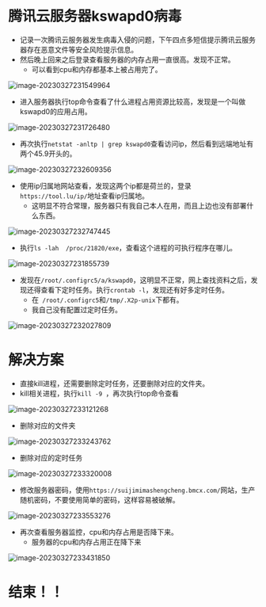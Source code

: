 # 腾讯云服务器kswapd0病毒

- 记录一次腾讯云服务器发生病毒入侵的问题，下午四点多短信提示腾讯云服务器存在恶意文件等安全风险提示信息。
- 然后晚上回来之后登录查看服务器的内存占用一直很高。发现不正常。
  - 可以看到cpu和内存都基本上被占用完了。

![image-20230327231549964](images/image-20230327231549964.png)

- 进入服务器执行top命令查看了什么进程占用资源比较高，发现是一个叫做kswapd0的应用占用。

![image-20230327231726480](images/image-20230327231726480.png)

- 再次执行`netstat -anltp | grep kswapd0`查看访问ip，然后看到远端地址有两个45.9开头的。

![image-20230327232609356](images/image-20230327232609356.png)

- 使用ip归属地网站查看，发现这两个ip都是荷兰的，登录`https://tool.lu/ip/`地址查看ip归属地。
  - 这明显不符合常理，服务器只有我自己本人在用，而且上边也没有部署什么东西。

![image-20230327232747445](images/image-20230327232747445.png)

- 执行`ls -lah  /proc/21820/exe`，查看这个进程的可执行程序在哪儿。

![image-20230327231855739](images/image-20230327231855739.png)

- 发现在`/root/.configrc5/a/kswapd0`，这明显不正常，网上查找资料之后，发现还得查看下定时任务。执行`crontab -l`，发现还有好多定时任务。
  - 在` /root/.configrc5`和`/tmp/.X2p-unix`下都有。
  - 我自己没有配置过定时任务。

![image-20230327232027809](images/image-20230327232027809.png)

# 解决方案

- 直接kill进程，还需要删除定时任务，还要删除对应的文件夹。
- kill相关进程，执行`kill -9 `，再次执行top命令查看

![image-20230327233121268](images/image-20230327233121268.png)

- 删除对应的文件夹

![image-20230327233243762](images/image-20230327233243762.png)

- 删除对应的定时任务

![image-20230327233320008](images/image-20230327233320008.png)

- 修改服务器密码，使用`https://suijimimashengcheng.bmcx.com/`网站，生产随机密码，不要使用简单的密码，这样容易被破解。

![image-20230327233553276](images/image-20230327233553276.png)

- 再次查看服务器监控，cpu和内存占用是否降下来。
  - 服务器的cpu和内存占用正在降下来

![image-20230327233431850](images/image-20230327233431850.png)





# 结束！！

